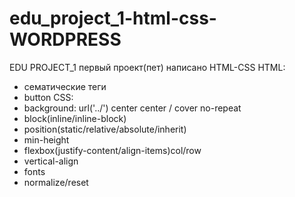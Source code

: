 # edu_project_1-html-css- WORDPRESS
  EDU PROJECT_1
первый проект(пет) написано HTML-CSS
HTML:
- сематические теги
- button
CSS:
- background: url('../') center center / cover no-repeat
- block(inline/inline-block)
- position(static/relative/absolute/inherit)
- min-height
- flexbox(justify-content/align-items)col/row
- vertical-align
- fonts
- normalize/reset
